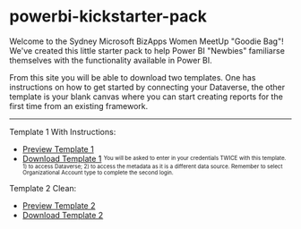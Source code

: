 # powerbi-kickstarter-pack

Welcome to the Sydney Microsoft BizApps Women MeetUp "Goodie Bag"! We've created this little starter pack to help Power BI "Newbies" familiarse themselves with the functionality available in Power BI.

From this site you will be able to download two templates. One has instructions on how to get started by connecting your Dataverse, the other template is your blank canvas where you can start creating reports for the first time from an existing framework.

--------------------------

Template 1 With Instructions:
 - <a id="raw-url-template1" href="https://app.powerbi.com/view?r=eyJrIjoiZWM1Njk0NDEtNmM5ZC00NTE0LWFkNTQtNmFlNmRjM2JhYWEwIiwidCI6ImM3OTA3MWQ5LWMwMzEtNDRjZS04ZjgxLTdmMDM4ZWEwZjZmMyJ9" target="_blank">Preview Template 1</a>
 - <a id="raw-url-template1" href="https://github.com/abbykong/powerbi-kickstarter-pack/raw/main/template1-import-mode-with-instructions.pbit">Download Template 1</a>
<sup><sub>You will be asked to enter in your credentials TWICE with this template. 1) to access Dataverse; 2) to access the metadata as it is a different data source. Remember to select Organizational Account type to complete the second login.</sub></sup>


Template 2 Clean:
 - <a id="raw-url-template2" href="https://app.powerbi.com/view?r=eyJrIjoiZjgxY2QyMmMtYjk4MS00NDI5LTg5ZDQtMjU2MmYzZjFkNmZjIiwidCI6ImM3OTA3MWQ5LWMwMzEtNDRjZS04ZjgxLTdmMDM4ZWEwZjZmMyJ9" target="_blank">Preview Template 2</a>
 - <a id="raw-url-template2" href="https://github.com/abbykong/powerbi-kickstarter-pack/raw/main/template2-import-mode-clean.pbit">Download Template 2</a>
